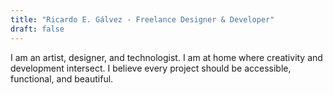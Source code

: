 ```yaml
---
title: "Ricardo E. Gálvez - Freelance Designer & Developer"
draft: false
---
```

I am an artist, designer, and technologist. I am at home where creativity and development intersect. I believe every project should be accessible, functional, and beautiful.